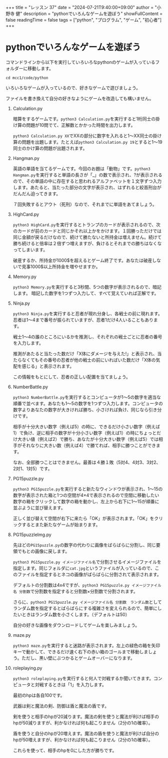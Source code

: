 +++
title = "レッスン 37"
date = "2024-07-21T9:40:00+09:00"
author = "小野寺 健"
description = "pythonでいろんなゲームを遊ぼう"
showFullContent = false
readingTime = false
tags = ["python", "プログラム", "ゲーム", "初心者"]
+++
# pythonでいろんなゲームを遊ぼう
コマンドラインから以下を実行していろいろなpythonのゲームが入っているフォルダーに移動します。
```
cd mcc1/code/python
```
いろいろなゲームが入っているので、好きなゲームで遊びましょう。

ファイルを書き換えて自分の好きなようにゲームを改造しても構いません。

1. Calculation.py

    暗算をするゲームです。`python3 Calculation.py`を実行すると1桁同士の掛け算の問題が10問でて、正解数とかかった時間を出力します。

    `python3 Calculation.py XX`でXXの部分に数字を入れると1～XX同士の掛け算の問題を出題します。たとえば`python3 Calculation.py 19`とすると1～19同士のかけ算の問題が出題されます。

2. Hangman.py

    英語の単語を当てるゲームです。今回のお題は「動物」です。`python3 Hangman.py`を実行すると単語の長さが「_」の数で表示され、?が表示されるので、その単語の中に存在すると思われるアルファベットを１文字ずつ入力します。あたると、当たった部分の文字が表示され、はずれると絞首刑台がだんだん迫ってきます。

    ７回失敗するとアウト（死刑）なので、それまでに単語をあてましょう。

3. HighCard.py
 
    `python3 HighCard.py`を実行するとトランプのカードが表示されるので、次のカードが前のカードと同じかそれ以上かをかけます。１回勝っただけでは同じ金額が戻るだけなので、続けて勝たないと所持金は増えません。続けて勝ち続けると倍率は２倍ずつ増えますが、負けるとそれまでの勝ちはなくなってしまいます。

    破産するか、所持金が1000\$を超えるとゲーム終了です。あなたは破産しないで見事1000\$以上所持金を増やせますか。

4. Memory.py

    `python3 Memory.py`を実行すると3秒間、5つの数字が表示されるので、暗記します。
    暗記した数字を1つずつ入力して、すべて覚えていれば正解です。

5. Ninja.py

    `python3 Ninja.py`を実行すると忍者が現れ分身し、各戦士の前に現れます。忍者は1～4まで番号が振られていますが、忍者1だけ4人いることもあります。
    
    戦士1～4の誰のところにいるかを推測し、それぞれの戦士ごとに忍者の番号を入力します。

    推測があたると当たった数だけ「X体にダメージを与えた!」と表示され、当たらなくてもその番号の忍者が他の戦士の前にいればいた数だけ「X体の気配を感じる」と表示されます。

    この情報をもとにして、忍者の正しい配置を当てましょう。

6. NumberBattle.py

    `python3 NumberBattle.py`を実行するとコンピュータが1～5の数字を適当な順番で並べます。あなたも1～5の数字を1つずつ入力します。コンピュータの数字よりあなたの数字が大きければ勝ち、小さければ負け、同じなら引き分けです。

    相手が十分大きい数字（例えば5）の時に、できるだけ小さい数字（例えば1）で負け、逆に相手の数字が十分小さい数字（例えば1）の時にちょっとだけ大きい値（例えば2）で勝ち、あなたが十分大きい数字（例えば5）では相手がそれなりに大きい数（例えば4）で勝てれば、相手に勝つことができます。
    
    なお、全部勝つことはできません。最善は４勝１敗（5対4、4対3、3対2、2対1、1対5）です。

7. PG15puzzle.py

    `python3 PG15puzzle.py`を実行すると新たなウィンドウが表示され、1～15の数字が表示された箱と1つの空間が4×4で表示されるので空間に移動したい数字の箱をクリックして数字の箱を動かし、左上から右下に1～15が順番に並ぶように並び替えます。

    正しく並び替えて空間が右下に来たら「OK」が表示されます。「OK」をクリックするとまた新たなゲームが始まります。

8. PG15puzzleImg.py

    先ほどの`PG15puzzle.py`の数字の代わりに画像をばらばらに分割し、同じ要領でもとの画像に戻します。

    `python3 PG15puzzle.py イメージファイル名`で分割させるイメージファイルを指定します。同じフォルダに`cat.jpg`というファイルが入っているので、このファイルを指定するとネコの画像がばらばらに分割されて表示されます。

    デフォルトの分割数は4x4ですが、`python3 PG15puzzle.py イメージファイル名 分割数`で分割数を指定すると分割数×分割数で分割されます。

    さらに、`python3 PG15puzzle.py イメージファイル名 分割数　ランダム数`としてランダム数を指定するとばらばらにする複雑さを変えられるので、簡単にしたいときはランダム数を小さくします。（デフォルトは50）

    自分の好きな画像をダウンロードしてゲームを楽しみましょう。

9. maze.py

    `python3 maze.py`を実行すると迷路が表示されます。左上の緑色の箱を矢印キーで動かして、できるだけ速く右下の赤い箱のゴールまで移動しましょう。ただし、黒い壁にぶつかるとゲームオーバーになります。

10. roleplaying.py

    `python3 roleplaying.py`を実行すると何人で対戦するか聞いてきます。コンピュータと対戦するときは「1」を入力します。

    最初のhpは各自100です。

    武器は剣と魔法の剣、防御は盾と魔法の盾です。

    剣を使うと相手のhpが20減ります。魔法の剣を使うと魔法が利けば相手のhpが50減りますが、利かなければ何も起こりません（2分の1の確率）。


     盾を使うと自分のhpが20増えます。魔法の盾を使うと魔法が利けば自分のhpが50増えますが、利かなければ何も起こりません（2分の1の確率）。

     これらを使って、相手のhpを0にした方が勝ちです。